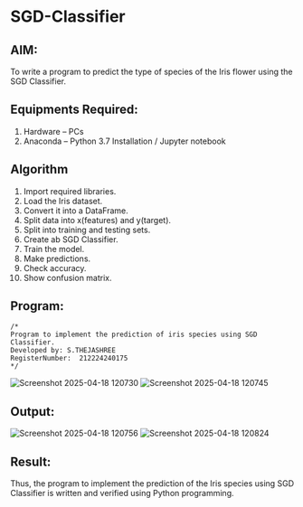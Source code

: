 # SGD-Classifier
## AIM:
To write a program to predict the type of species of the Iris flower using the SGD Classifier.

## Equipments Required:
1. Hardware – PCs
2. Anaconda – Python 3.7 Installation / Jupyter notebook

## Algorithm
1. Import required libraries.
2. Load the Iris dataset.
3. Convert it into a DataFrame.
4. Split data into x(features) and y(target).
5. Split into training and testing sets.
6. Create ab SGD Classifier.
7. Train the model.
8. Make predictions.
9. Check accuracy.
10. Show confusion matrix.

## Program:
```
/*
Program to implement the prediction of iris species using SGD Classifier.
Developed by: S.THEJASHREE
RegisterNumber:  212224240175
*/
```
![Screenshot 2025-04-18 120730](https://github.com/user-attachments/assets/d4ad3e3a-1fa9-4d46-9c57-ac03bcbc9e45)
![Screenshot 2025-04-18 120745](https://github.com/user-attachments/assets/98c4dac0-7a1a-44ee-8f0f-5a40274f8035)


## Output:
![Screenshot 2025-04-18 120756](https://github.com/user-attachments/assets/26c6096d-5f51-4fc7-b198-dcd347472443)
![Screenshot 2025-04-18 120824](https://github.com/user-attachments/assets/bea7549c-8626-46ac-92c0-b508163fde6d)


## Result:
Thus, the program to implement the prediction of the Iris species using SGD Classifier is written and verified using Python programming.
